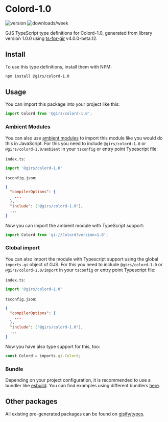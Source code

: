 
# Colord-1.0

![version](https://img.shields.io/npm/v/@girs/colord-1.0)
![downloads/week](https://img.shields.io/npm/dw/@girs/colord-1.0)


GJS TypeScript type definitions for Colord-1.0, generated from library version 1.0.0 using [ts-for-gir](https://github.com/gjsify/ts-for-gir) v4.0.0-beta.12.


## Install

To use this type definitions, install them with NPM:
```bash
npm install @girs/colord-1.0
```

## Usage

You can import this package into your project like this:
```ts
import Colord from '@girs/colord-1.0';
```

### Ambient Modules

You can also use [ambient modules](https://github.com/gjsify/ts-for-gir/tree/main/packages/cli#ambient-modules) to import this module like you would do this in JavaScript.
For this you need to include `@girs/colord-1.0` or `@girs/colord-1.0/ambient` in your `tsconfig` or entry point Typescript file:

`index.ts`:
```ts
import '@girs/colord-1.0'
```

`tsconfig.json`:
```json
{
  "compilerOptions": {
    ...
  },
  "include": ["@girs/colord-1.0"],
  ...
}
```

Now you can import the ambient module with TypeScript support: 

```ts
import Colord from 'gi://Colord?version=1.0';
```

### Global import

You can also import the module with Typescript support using the global `imports.gi` object of GJS.
For this you need to include `@girs/colord-1.0` or `@girs/colord-1.0/import` in your `tsconfig` or entry point Typescript file:

`index.ts`:
```ts
import '@girs/colord-1.0'
```

`tsconfig.json`:
```json
{
  "compilerOptions": {
    ...
  },
  "include": ["@girs/colord-1.0"],
  ...
}
```

Now you have also type support for this, too:

```ts
const Colord = imports.gi.Colord;
```

### Bundle

Depending on your project configuration, it is recommended to use a bundler like [esbuild](https://esbuild.github.io/). You can find examples using different bundlers [here](https://github.com/gjsify/ts-for-gir/tree/main/examples).

## Other packages

All existing pre-generated packages can be found on [gjsify/types](https://github.com/gjsify/types).

